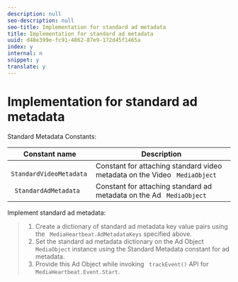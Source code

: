 ```yaml
---
description: null
seo-description: null
seo-title: Implementation for standard ad metadata
title: Implementation for standard ad metadata
uuid: d48e399e-fc91-4862-87e9-172d45f1465a
index: y
internal: n
snippet: y
translate: y
---
```


# Implementation for standard ad metadata

Standard Metadata Constants: 



|  Constant name  | Description  |
|---|---|
|  ` StandardVideoMetadata`  | Constant for attaching standard video metadata on the Video ` MediaObject`  |
|  ` StandardAdMetadata`  | Constant for attaching standard ad metadata on the Ad ` MediaObject`  |

Implement standard ad metadata:

>1. Create a dictionary of standard ad metadata key value pairs using the ` MediaHeartbeat.AdMetadataKeys` specified above.
>1. Set the standard ad metadata dictionary on the Ad Object ` MediaObject` instance using the Standard Metadata constant for ad metadata.
>1. Provide this Ad Object while invoking ` trackEvent()` API for ` MediaHeartbeat.Event.Start`.
